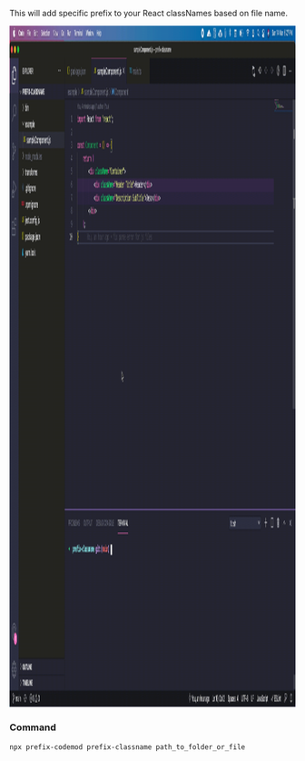This will add specific prefix to your React classNames based on file name.

<img src="assets/out.gif" width="1920" height="1200" alt="code conversion gif"/>

<br/>

### Command

```bash
npx prefix-codemod prefix-classname path_to_folder_or_file
```

